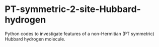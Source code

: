 # PT-symmetric-2-site-Hubbard-hydrogen
Python codes to investigate features of a non-Hermitian (PT symmetric) Hubbard hydrogen molecule.

